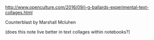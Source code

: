 ---
---

http://www.openculture.com/2016/09/j-g-ballards-experimental-text-collages.html

Counterblast by Marshall Mcluhen

(does this note live better in text collages within notebooks?)